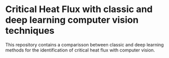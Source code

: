 # Critical Heat Flux with classic and deep learning computer vision techniques
This repository contains a comparisson between classic and deep learning methods for the identification of critical heat flux with computer vision.
